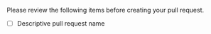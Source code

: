 Please review the following items before creating your pull request.

-   [ ] Descriptive pull request name
